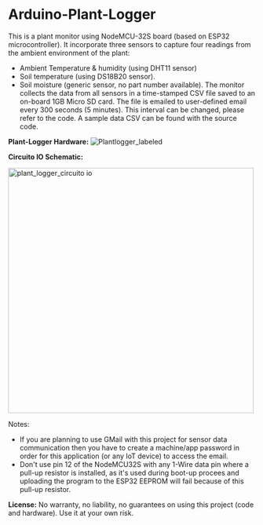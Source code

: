 # Arduino-Plant-Logger
This is a plant monitor using NodeMCU-32S board (based on ESP32 microcontroller). It incorporate three sensors to capture four readings from the ambient environment of the plant:
- Ambient Temperature & humidity (using DHT11 sensor)
- Soil temperature (using DS18B20 sensor).
- Soil moisture (generic sensor, no part number available).
The monitor collects the data from all sensors in a time-stamped CSV file saved to an on-board 1GB Micro SD card. The file is emailed to user-defined email every 300 seconds (5 minutes). This interval can be changed, please refer to the code. 
A sample data CSV can be found with the source code. 

**Plant-Logger Hardware:**
![Plantlogger_labeled](https://user-images.githubusercontent.com/8460504/90962339-19dd0880-e464-11ea-91fe-0c3be8fc0a62.png)

**Circuito IO Schematic:**

<img width="500" alt="plant_logger_circuito io" src="https://user-images.githubusercontent.com/8460504/90962373-57da2c80-e464-11ea-9942-8fa87110e23b.png">

Notes:
- If you are planning to use GMail with this project for sensor data communication then you have to create a machine/app password in order for this application (or any IoT device) to access the email. 
- Don't use pin 12 of the NodeMCU32S with any 1-Wire data pin where a pull-up resistor is installed, as it's used during boot-up procees and uploading the program to the ESP32 EEPROM will fail because of this pull-up resistor. 

**License:**
No warranty, no liability, no guarantees on using this project (code and hardware). Use it at your own risk.
